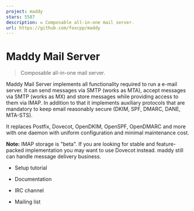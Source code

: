 ```yaml
---
project: maddy
stars: 5587
description: ✉️ Composable all-in-one mail server.
url: https://github.com/foxcpp/maddy
---
```


Maddy Mail Server
=================

> Composable all-in-one mail server.

Maddy Mail Server implements all functionality required to run a e-mail server. It can send messages via SMTP (works as MTA), accept messages via SMTP (works as MX) and store messages while providing access to them via IMAP. In addition to that it implements auxiliary protocols that are mandatory to keep email reasonably secure (DKIM, SPF, DMARC, DANE, MTA-STS).

It replaces Postfix, Dovecot, OpenDKIM, OpenSPF, OpenDMARC and more with one daemon with uniform configuration and minimal maintenance cost.

**Note:** IMAP storage is "beta". If you are looking for stable and feature-packed implementation you may want to use Dovecot instead. maddy still can handle message delivery business.

-   Setup tutorial
    
-   Documentation
    
-   IRC channel
    
-   Mailing list
